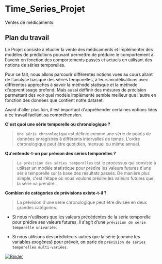# Time_Series_Projet
Ventes de médicaments

## Plan du travail

Le Projet consiste à étudier la vente des médicaments et implémenter des modèles de prédictions pouvant permettre de préduire le comportement à l'avenir en fonction des comportements passés et actuels en utilisant des notions de séries temporelles.

Pour ce fait, nous allons parcourir différentes notions vues au cours allant de l'analyse basique des séries temporelles, à leurs modélisations avec différentes approches à savoir la méthode statisque et la méthode d'apprentissage profond. Mais aussi déffinir des mésures de précision permettant des voir quel modèle implémenté semble meilleur que l'autre en fonction des données que contient notre dataset.

Avant d'aller plus loin, il est important d'appréhender certaines notions liées à ce travail facilant sa compréhension.

**C'est quoi une série temporelle ou chronologique ?**

>`Une série chronologique` est définie comme une série de points de données enregistrés à différents intervalles de temps. L'ordre chronologique peut être quotidien, mensuel ou même annuel.

**Qu'entends-t-on par prévion des séries temporelles ?**

>`La prévision des séries temporelles` est le processus qui consiste à utiliser un modèle statistique pour prédire les valeurs futures d'une série temporelle sur la base des résultats passés. De manière plus simple, c'est l'étape où nous voulons prédire les valeurs futures que la série va prendre.

**Combien de catégories de prévisions existe-t-il ?**

>La prévision d'une série chronologique peut être divisée en deux grandes catégories.

* Si nous n'utilisons que les valeurs précédentes de la série temporelle pour prédire ses valeurs futures, il s'agit d'une `prévision de série temporelle univariée`.

* Si nous utilisons des prédicteurs autres que la série (comme les variables exogènes) pour prévoir, on parle de `prévision de séries temporelles multi-variées`.

[![Binder](https://mybinder.org/badge_logo.svg)](https://mybinder.org/v2/gh/asdjimespoir/Time_Series_Projet/main?labpath=Mini_Projet.ipynb)
